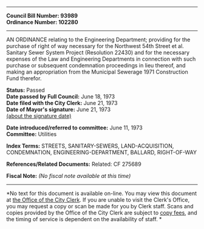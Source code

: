 * * * * *  
  
**Council Bill Number: [](#h0)[](#h2)93989**   
**Ordinance Number: 102280**  
  
* * * * *  
  
AN ORDINANCE relating to the Engineering Department; providing for the purchase of right of way necessary for the Northwest 54th Street et al. Sanitary Sewer System Project (Resolution 22430) and for the necessary expenses of the Law and Engineering Departments in connection with such purchase or subsequent condemnation proceedings in lieu thereof, and making an appropriation from the Municipal Sewerage 1971 Construction Fund therefor.  
  
**Status:** Passed   
**Date passed by Full Council:** June 18, 1973   
**Date filed with the City Clerk:** June 21, 1973   
**Date of Mayor's signature:** June 21, 1973   
[(about the signature date)](/~public/approvaldate.htm)   
  
  
**Date introduced/referred to committee:** June 11, 1973   
**Committee:** Utilities   
  
**Index Terms:** STREETS, SANITARY-SEWERS, LAND-ACQUISITION, CONDEMNATION, ENGINEERING-DEPARTMENT, BALLARD, RIGHT-OF-WAY  
  
**References/Related Documents:** Related: CF 275689  
  
**Fiscal Note:** *(No fiscal note available at this time)*  
  
* * * * *  
  
*No text for this document is available on-line. You may view this document at [the Office of the City Clerk](http://www.seattle.gov/leg/clerk/contactUs.htm). If you are unable to visit the Clerk's Office, you may request a copy or scan be made for you by Clerk staff. Scans and copies provided by the Office of the City Clerk are subject to [copy fees](http://clerk.seattle.gov/~public/clerkfees.htm), and the timing of service is dependent on the availability of staff. *  
  
  
